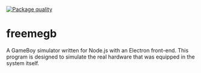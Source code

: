 [![Package quality](https://packagequality.com/shield/freemegb.svg)](https://packagequality.com/#?package=freemegb)

# freemegb
A GameBoy simulator written for Node.js with an Electron front-end. This program is designed to simulate the real hardware that was equipped in the system itself.
